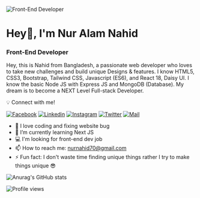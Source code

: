 ![Front-End Developer](https://i.ibb.co/RpTwpjs/Nur-Alam-Nahid.png)
# Hey👋, I'm Nur Alam Nahid
### Front-End Developer

Hey, this is Nahid from Bangladesh, a passionate web developer who loves to take new challenges and build unique Designs & features. I know HTML5, CSS3, Bootstrap, Tailwind CSS, Javascript (ES6), and React 18, Daisy UI. I know the basic Node JS with Express JS and MongoDB (Database). My dream is to become a NEXT Level Full-stack Developer.

💡 Connect with me!

[![Facebook](https://img.shields.io/badge/Facebook-1877F2?style=flat&logo=facebook&logoColor=white)]([https://facebook.com/kazi331](https://www.facebook.com/nurnahid939/))
[![Linkedin](https://img.shields.io/badge/LinkedIn-0077B5?style=flat&logo=linkedin&logoColor=white)](https://www.linkedin.com/in/devnahid1/)
[![Instagram ](https://img.shields.io/badge/Instagram-E4405F?style=flat&logo=instagram&logoColor=white)](https://www.instagram.com/devnahid1/)
[![Twitter ](https://img.shields.io/badge/Twitter-1DA1F2?style=flat&logo=twitter&logoColor=white)](https://twitter.com/devnahid1)
[![Mail ](https://img.shields.io/badge/Gmail-D14836?style=flat&logo=gmail&logoColor=white)](mailto:nurnahid70@gmail.com)
<!-- [![Discord ](https://img.shields.io/badge/Discord-7289DA?style=flat&logo=Discord&logoColor=white)](https://discord.com/kazi331) -->

- 👀 I love coding and fixing website bug 
- 🌱 I’m currently learning Next JS
- 💻 I'm looking for front-end dev job
- 📫 How to reach me: nurnahid70@gmail.com 
- ⚡ Fun fact: I don't waste time finding unique things rather I try to make things unique  😎 
  

![Anurag's GitHub stats](https://github-readme-stats.vercel.app/api?username=anuraghazra&show_icons=true&theme=transparent)<br/>


![Profile views](https://gpvc.arturio.dev/nahid770)  
